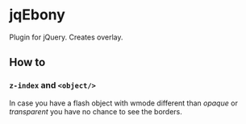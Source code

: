 jqEbony
=======

Plugin for jQuery. Creates overlay.

## How to
### ```z-index``` and ```<object/>```
In case you have a flash object with wmode different than _opaque_ or _transparent_ you have no chance to see the borders.
